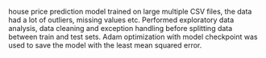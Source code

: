 house price prediction model trained on large multiple CSV files, the data had a lot of outliers, missing values etc. 
Performed exploratory data analysis, data cleaning and exception handling before splitting data between train and test sets. 
Adam optimization with model checkpoint was used to save the model with the least mean squared error.
